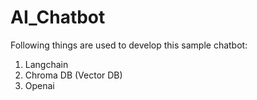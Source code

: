 # AI_Chatbot
Following things are used to develop this sample chatbot:
1. Langchain
2. Chroma DB (Vector DB)
3. Openai
